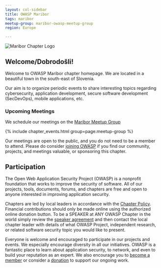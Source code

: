 ```yaml
---
layout: col-sidebar
title: OWASP Maribor
tags: maribor
meetup-group: maribor-owasp-meetup-group
region: Europe

---
```


![Maribor Chapter Logo](assets/images/OWASP_Maribor_Chapter.png)

## Welcome/Dobrodošli!

Welcome to OWASP Maribor chapter homepage. We are located in a beautiful town in the south-east of Slovenia.

Our aim is to organize periodic events to share interesting topics regarding cybersecurity, application development, secure software development (SecDevOps), mobile applications, etc.


### Upcoming Meetings

We schedule our meetings on the [Maribor Meetup Group](https://www.meetup.com/maribor-owasp-meetup-group)

{% include chapter_events.html group=page.meetup-group %}

Our meetings are open to the public, and you do not need to be a member to attend. Please do consider [joining OWASP](https://owasp.org/membership/) if you find our community, projects, and meetings valuable, or sponsoring this chapter.

## Participation

The Open Web Application Security Project (OWASP) is a nonprofit foundation that works to improve the security of software. All of our projects, tools, documents, forums, and chapters are free and open to anyone interested in improving application security.

Chapters are led by local leaders in accordance with the [Chapter Policy](https://owasp.org/www-policy/operational/chapters). Financial contributions should only be made online using the authorized online donation button. To be a SPEAKER at ANY OWASP Chapter in the world simply review the [speaker agreement](https://owasp.org/www-policy/legal/speaker-agreement) and then contact the local chapter leader with details of what OWASP Project, independent research, or related software security topic you would like to present.

Everyone is welcome and encouraged to participate in our projects and events. We especially encourage diversity in all our initiatives. OWASP is a fantastic place to learn about application security, to network, and even to build your reputation as an expert. We also encourage you to [become a member](https://owasp.org/membership) or consider a [donation](https://owasp.org/donate) to support our ongoing work.
